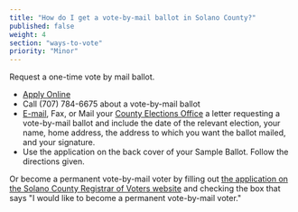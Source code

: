```yaml
---
title: "How do I get a vote-by-mail ballot in Solano County?"
published: false
weight: 4
section: "ways-to-vote"
priority: "Minor"
---
```


Request a one-time vote by mail ballot.  
- [Apply Online](http://www.solanocounty.com/depts/rov/voting_by_mail/vbm_application.asp)  
- Call (707) 784-6675 about a vote-by-mail ballot  
- [E-mail](mailto:elections@solanocounty.com), Fax, or Mail your [County Elections Office](#section-election-office-contact) a letter requesting a vote-by-mail ballot and include the date of the relevant election, your name, home address, the address to which you want the ballot mailed, and your signature.  
- Use the application on the back cover of your Sample Ballot. Follow the directions given.  

Or become a permanent vote-by-mail voter by filling out [the application on the Solano County Registrar of Voters website](http://www.solanocounty.com/depts/rov/voting_by_mail/vbm_application.asp) and checking the box that says "I would like to become a permanent vote-by-mail voter."
